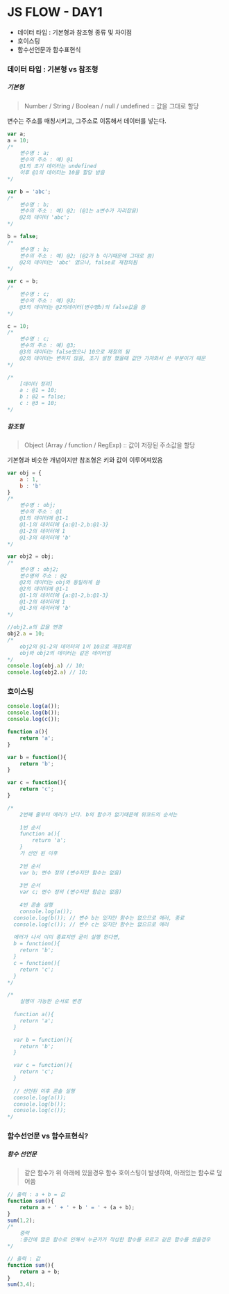 # JS FLOW - DAY1

- 데이터 타입 : 기본형과 참조형 종류 및 차이점
- 호이스팅
- 함수선언문과 함수표현식



### 데이터 타입 : 기본형 vs 참조형 

##### 기본형 

> Number / String / Boolean / null / undefined :: 값을 그대로 할당

변수는 주소를 매칭시키고, 그주소로 이동해서 데이터를 넣는다.

```javascript
var a;
a = 10;
/*
	변수명 : a;
	변수의 주소 : 예) @1
	@1의 초기 데이터는 undefined
	이후 @1의 데이터는 10을 할당 받음
*/

var b = 'abc';
/*
	변수명 : b;
	변수의 주소 : 예) @2; (@1는 a변수가 자리잡음)
	@2의 데이터 'abc';
*/

b = false;
/*
	변수명 : b;
	변수의 주소 : 예) @2; (@2가 b 이기때문에 그대로 씀)
	@2의 데이터는 'abc' 였으나, false로 재정의됨
*/

var c = b;
/*
	변수명 : c;
	변수의 주소 : 예) @3; 
	@3의 데이터는 @2의데이터(변수명b)의 false값을 씀
*/

c = 10;
/*
	변수명 : c;
	변수의 주소 : 예) @3;
	@3의 데이터는 false였으나 10으로 재정의 됨
	@2의 데이터는 변하지 않음, 초기 설정 했을때 값만 가져와서 쓴 부분이기 때문
*/

/*
	[데이터 정리]
	a : @1 = 10;
	b : @2 = false;
	c : @3 = 10;
*/

```



##### 참조형

> Object (Array / function / RegExp) :: 값이 저장된 주소값을 할당

기본형과 비슷한 개념이지만 참조형은 키와 값이 이루어져있음

```javascript
var obj = {
	a : 1,
	b : 'b'
}
/*
	변수명 : obj;
	변수의 주소 : @1
	@1의 데이터에 @1-1 
	@1-1의 데이터에 {a:@1-2,b:@1-3}
	@1-2의 데이터에 1
	@1-3의 데이터에 'b'
*/

var obj2 = obj;
/*
	변수명 : obj2;
	변수명의 주소 : @2
	@2의 데이터는 obj와 동일하게 씀
	@2의 데이터에 @1-1 
	@1-1의 데이터에 {a:@1-2,b:@1-3}
	@1-2의 데이터에 1
	@1-3의 데이터에 'b'
*/

//obj2.a의 값을 변경
obj2.a = 10;
/*
	obj2의 @1-2의 데이터의 1이 10으로 재정의됨
	obj와 obj2의 데이터는 같은 데이터임
*/
console.log(obj.a) // 10;
console.log(obj2.a) // 10;

```



### 호이스팅

```javascript
console.log(a());
console.log(b());
console.log(c());

function a(){
	return 'a';
}

var b = function(){
	return 'b';
}

var c = function(){
	return 'c';
}

/*
	2번째 줄부터 에러가 난다. b의 함수가 없기때문에 위코드의 순서는
	
	1번 순서
	function a(){
		return 'a';
	}
	가 선언 된 이후
	
	2번 순서
	var b; 변수 정의 (변수지만 함수는 없음)
	
	3번 순서 
	var c; 변수 정의 (변수지만 함순는 없음)
	
	4번 콘솔 실행
	console.log(a());
  console.log(b()); // 변수 b는 있지만 함수는 없으므로 에러, 종료
  console.log(c()); // 변수 c는 있지만 함수는 없으므로 에러
  
  에러가 나서 이미 종료지만 굳이 실행 한다면,
  b = function(){
  	return 'b';
  }
  c = function(){
  	return 'c';
  }
*/

/*
	실행이 가능한 순서로 변경
	
  function a(){
    return 'a';
  }

  var b = function(){
    return 'b';
  }

  var c = function(){
    return 'c';
  }
  
  // 선언된 이후 콘솔 실행
  console.log(a());
  console.log(b());
  console.log(c());
*/
```



### 함수선언문 vs 함수표현식?

##### 함수 선언문

> 같은 함수가 위 아래에 있을경우 함수 호이스팅이 발생하여, 아래있는 함수로 덮어씀

```javascript
// 출력 : a + b = 값
function sum(){
	return a + ' + ' + b ' = ' + (a + b);
}
sum(1,2);
/*
	중략
	:중간에 많은 함수로 인해서 누군가가 작성한 함수를 모르고 같은 함수를 썼을경우
*/

// 출력 : 값
function sum(){
	return a + b;
}
sum(3,4);
```

